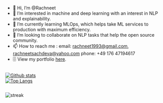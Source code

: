 - 👋 Hi, I’m @Rachneet
- 👀 I’m interested in machine and deep learning with an interest in NLP and explainability. 
- 🌱 I’m currently learning MLOps, which helps take ML services to production with maximum efficiency.
- 💞️ I’m looking to collaborate on NLP tasks that help the open source community.
- 📫 How to reach me : 
     email: rachneet1993@gmail.com, rachneetsachdeva@yahoo.com
     phone: +49 176 47194617
- :file_cabinet: View my portfolio [here](https://awesome-villani-a70999.netlify.app/).

<!---
Rachneet/Rachneet is a ✨ special ✨ repository because its `README.md` (this file) appears on your GitHub profile.
You can click the Preview link to take a look at your changes.
--->

<div style="display: flex; flex-direction: row;">
     
<a href="">![Github stats](https://github-readme-stats.vercel.app/api?username=rachneet&theme=radical)</a>  
<a href="">![Top Langs](https://github-readme-stats.vercel.app/api/top-langs/?username=rachneet&theme=radical&layout=compact&hide=jupyter%20notebook)</a>

</div>

![streak](https://github-readme-streak-stats.herokuapp.com/?user=rachneet&theme=radical)
